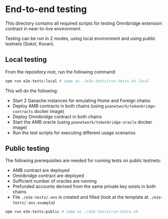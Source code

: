 # End-to-end testing

This directory contains all required scripts for testing Omnibridge extension contract in near-to-live environment.

Testing can be run in 2 modes, using local environment and using public testnets (Sokol, Kovan).

## Local testing

From the repository root, run the following command:

```bash
npm run e2e-tests:local # same as ./e2e-tests/run-tests.sh local
```

This will do the following:
* Start 2 Ganache instances for emulating Home and Foreign chains
* Deploy AMB contracts in both chains (using `poanetwork/tokenbridge-contracts` docker image)
* Deploy Omnibridge contract in both chains
* Start the AMB oracle (using `poanetwork/tokenbridge-oracle` docker image)
* Run the test scripts for executing different usage scenarios

## Public testing

The following prerequisites are needed for running tests on public testnets:
* AMB contract are deployed
* Omnibridge contract are deployed
* Sufficient number of oracles are running
* Prefunded accounts derived from the same private key exists in both chains
* File `./e2e-tests/.env` is created and filled (look at the template at `./e2e-tests/.env.example`)

```bash
npm run e2e-tests:public # same as ./e2e-tests/run-tests.sh
```

